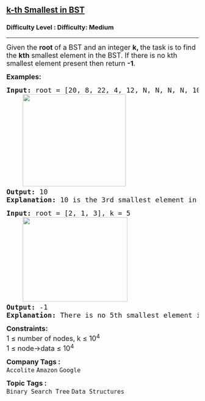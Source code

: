 <h2><a href="https://www.geeksforgeeks.org/problems/find-k-th-smallest-element-in-bst/1?_gl=1*zgxawg*_up*MQ..*_gs*MQ..&gclid=EAIaIQobChMI3Pr-taejjgMVKF0PAh2ogQAHEAAYASAAEgJbLPD_BwE">k-th Smallest in BST</a></h2><h3>Difficulty Level : Difficulty: Medium</h3><hr><div class="problems_problem_content__Xm_eO"><p><span style="font-size: 18px;">Given the <strong>root </strong>of a BST and an integer <strong>k, </strong>the task is to find the <strong>kth</strong> smallest element in the BST. </span><span style="font-size: 18px;">If there is no kth smallest element present then return <strong>-1</strong>.</span></p>
<p><span style="font-size: 18px;"><strong>Examples:</strong></span></p>
<pre><span style="font-size: 18px;"><strong>Input:</strong> root = [20, 8, 22, 4, 12, N, N, N, N, 10, 14], k = 3<br></span><span style="font-size: 18px;">    <img src="https://media.geeksforgeeks.org/img-practice/prod/addEditProblem/700498/Web/Other/blobid1_1736918049.jpg" width="270" height="241"><br></span><span style="font-size: 18px;"><strong>Output: </strong>10
<strong>Explanation:</strong> 10 is the 3rd smallest element in the BST.</span>
</pre>
<pre><span style="font-size: 18px;"><strong>Input:</strong> root = [2, 1, 3], k = 5
    <img style="font-family: -apple-system, BlinkMacSystemFont, 'Segoe UI', Roboto, Oxygen, Ubuntu, Cantarell, 'Open Sans', 'Helvetica Neue', sans-serif;" src="https://media.geeksforgeeks.org/img-practice/prod/addEditProblem/700236/Web/Other/blobid1_1738413633.png" alt="" width="274" height="221">
<strong>Output: </strong>-1
<strong>Explanation:</strong> There is no 5th smallest element in the BST as the size of BST is 3.</span>
</pre>
<p><span style="font-size: 18px;"><strong>Constraints:<br></strong></span><span style="font-size: 18px;">1 ≤ number of nodes, k ≤ 10<sup>4</sup><sup style="font-family: -apple-system, BlinkMacSystemFont, 'Segoe UI', Roboto, Oxygen, Ubuntu, Cantarell, 'Open Sans', 'Helvetica Neue', sans-serif;"><br></sup></span><span style="font-size: 18px;">1 ≤ node-&gt;data ≤ 10<sup>4</sup></span></p></div><p><span style=font-size:18px><strong>Company Tags : </strong><br><code>Accolite</code>&nbsp;<code>Amazon</code>&nbsp;<code>Google</code>&nbsp;<br><p><span style=font-size:18px><strong>Topic Tags : </strong><br><code>Binary Search Tree</code>&nbsp;<code>Data Structures</code>&nbsp;